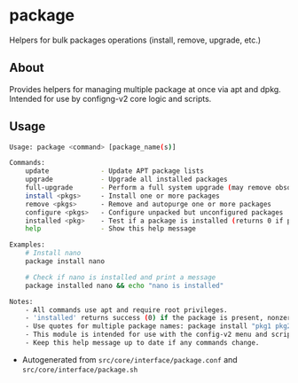 # package
Helpers for bulk packages operations (install, remove, upgrade, etc.)

## About
Provides helpers for managing multiple package at once via apt and dpkg. Intended for use by configng-v2 core logic and scripts.

## Usage
~~~bash
Usage: package <command> [package_name(s)]

Commands:
	update             - Update APT package lists
	upgrade            - Upgrade all installed packages
	full-upgrade       - Perform a full system upgrade (may remove obsolete packages)
	install <pkgs>     - Install one or more packages
	remove <pkgs>      - Remove and autopurge one or more packages
	configure <pkgs>   - Configure unpacked but unconfigured packages
	installed <pkg>    - Test if a package is installed (returns 0 if present)
	help               - Show this help message

Examples:
	# Install nano
	package install nano

	# Check if nano is installed and print a message
	package installed nano && echo "nano is installed"

Notes:
	- All commands use apt and require root privileges.
	- 'installed' returns success (0) if the package is present, nonzero otherwise.
	- Use quotes for multiple package names: package install "pkg1 pkg2"
	- This module is intended for use with the config-v2 menu and scripts.
	- Keep this help message up to date if any commands change.
~~~

- Autogenerated from `src/core/interface/package.conf` and `src/core/interface/package.sh`
